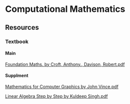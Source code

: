 # Computational Mathematics

## Resources

### Textbook

#### Main
[Foundation Maths. by Croft, Anthony., Davison, Robert.pdf]()

#### Supplment
[Mathematics for Computer Graphics by John Vince.pdf](https://github.com/waystolearn/CM/files/6119984/Mathematics.for.Computer.Graphics.PDFDrive.pdf)

[Linear Algebra Step by Step by Kuldeep Singh.pdf](https://github.com/waystolearn/CM/files/6119983/Linear.Algebra_.Step.by.Step.PDFDrive.pdf)
